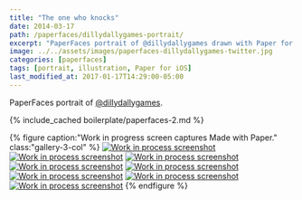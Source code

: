 ```yaml
---
title: "The one who knocks"
date: 2014-03-17
path: /paperfaces/dillydallygames-portrait/
excerpt: "PaperFaces portrait of @dillydallygames drawn with Paper for iOS on an iPad."
image: ../../assets/images/paperfaces-dillydallygames-twitter.jpg
categories: [paperfaces]
tags: [portrait, illustration, Paper for iOS]
last_modified_at: 2017-01-17T14:29:00-05:00
---
```


PaperFaces portrait of [@dillydallygames](https://twitter.com/dillydallygames).

{% include_cached boilerplate/paperfaces-2.md %}

{% figure caption:"Work in progress screen captures Made with Paper." class:"gallery-3-col" %}
[![Work in process screenshot](../../assets/images/paperfaces-dillydallygames-process-1-600.jpg)](../../assets/images/paperfaces-dillydallygames-process-1-lg.jpg)
[![Work in process screenshot](../../assets/images/paperfaces-dillydallygames-process-2-600.jpg)](../../assets/images/paperfaces-dillydallygames-process-2-lg.jpg)
[![Work in process screenshot](../../assets/images/paperfaces-dillydallygames-process-3-600.jpg)](../../assets/images/paperfaces-dillydallygames-process-3-lg.jpg)
[![Work in process screenshot](../../assets/images/paperfaces-dillydallygames-process-4-600.jpg)](../../assets/images/paperfaces-dillydallygames-process-4-lg.jpg)
[![Work in process screenshot](../../assets/images/paperfaces-dillydallygames-process-5-600.jpg)](../../assets/images/paperfaces-dillydallygames-process-5-lg.jpg)
[![Work in process screenshot](../../assets/images/paperfaces-dillydallygames-process-6-600.jpg)](../../assets/images/paperfaces-dillydallygames-process-6-lg.jpg)
[![Work in process screenshot](../../assets/images/paperfaces-dillydallygames-process-7-600.jpg)](../../assets/images/paperfaces-dillydallygames-process-7-lg.jpg)
[![Work in process screenshot](../../assets/images/paperfaces-dillydallygames-process-8-600.jpg)](../../assets/images/paperfaces-dillydallygames-process-8-lg.jpg)
{% endfigure %}
